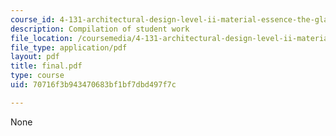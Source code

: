 ```yaml
---
course_id: 4-131-architectural-design-level-ii-material-essence-the-glass-house-fall-2003
description: Compilation of student work
file_location: /coursemedia/4-131-architectural-design-level-ii-material-essence-the-glass-house-fall-2003/70716f3b943470683bf1bf7dbd497f7c_final.pdf
file_type: application/pdf
layout: pdf
title: final.pdf
type: course
uid: 70716f3b943470683bf1bf7dbd497f7c

---
```

None